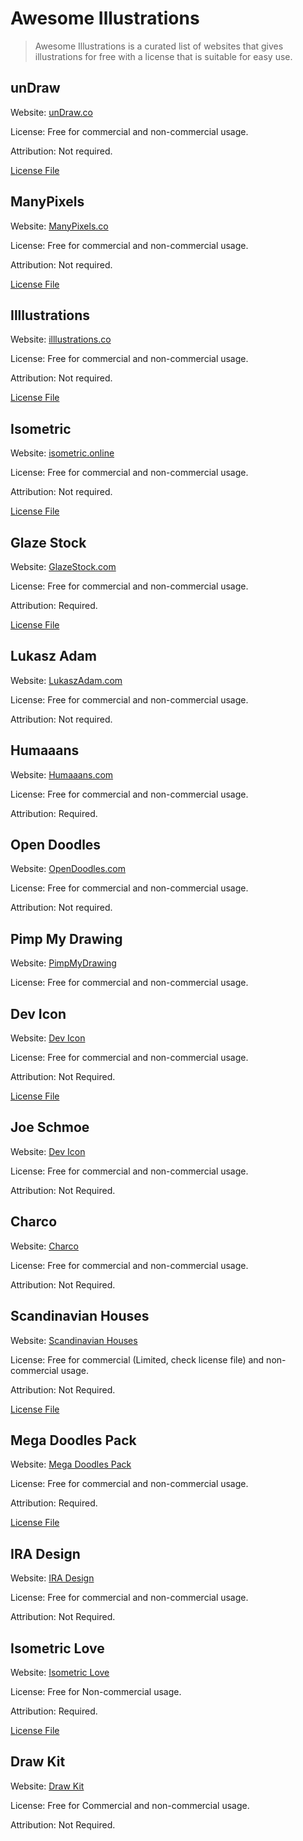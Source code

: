 
# Awesome Illustrations

> Awesome Illustrations is a curated list of websites that gives illustrations for free with a license that is suitable for easy use.

## unDraw

Website: [unDraw.co](https://undraw.co/illustrations)

License: Free for commercial and non-commercial usage.

Attribution: Not required.

[License File](https://undraw.co/license)


## ManyPixels

Website: [ManyPixels.co](https://www.manypixels.co/gallery/)

License: Free for commercial and non-commercial usage.

Attribution: Not required.

[License File](https://www.manypixels.co/gallery/license)


## Illlustrations

Website: [illlustrations.co](https://illlustrations.co/)

License: Free for commercial and non-commercial usage.

Attribution: Not required.

[License File](https://illlustrations.co/license)



## Isometric

Website: [isometric.online](https://isometric.online/)

License: Free for commercial and non-commercial usage.

Attribution: Not required.

[License File](https://isometric.online/license/)


## Glaze Stock

Website: [GlazeStock.com](https://www.glazestock.com/)

License: Free for commercial and non-commercial usage.

Attribution: Required.

[License File](https://www.glazestock.com/license)


## Lukasz Adam

Website: [LukaszAdam.com](https://lukaszadam.com/illustrations)

License: Free for commercial and non-commercial usage.

Attribution: Not required.


## Humaaans

Website: [Humaaans.com](https://www.humaaans.com/)

License: Free for commercial and non-commercial usage.

Attribution: Required.


## Open Doodles

Website: [OpenDoodles.com](https://www.opendoodles.com/)

License: Free for commercial and non-commercial usage.

Attribution: Not required.


## Pimp My Drawing

Website: [PimpMyDrawing](https://pimpmydrawing.com/)

License: Free for commercial and non-commercial usage.


## Dev Icon

Website: [Dev Icon](https://konpa.github.io/devicon/)

License: Free for commercial and non-commercial usage.

Attribution: Not Required.

[License File](https://github.com/konpa/devicon/blob/master/LICENSE)


## Joe Schmoe

Website: [Dev Icon](https://joeschmoe.io/)

License: Free for commercial and non-commercial usage.

Attribution: Not Required.


## Charco

Website: [Charco](https://www.karthiksrinivas.in/charco)

License: Free for commercial and non-commercial usage.

Attribution: Not Required.


## Scandinavian Houses

Website: [Scandinavian Houses](https://www.veila.me/freebies/scandinavian-houses-free-vector-images)

License: Free for commercial (Limited, check license file) and non-commercial usage.

Attribution: Not Required.

[License File](https://www.veila.me/freebie-license)


## Mega Doodles Pack

Website: [Mega Doodles Pack](https://github.com/MariaLetta/mega-doodles-pack)

License: Free for commercial and non-commercial usage.

Attribution: Required.

[License File](https://github.com/MariaLetta/mega-doodles-pack#license)


## IRA Design

Website: [IRA Design](https://iradesign.io/)

License: Free for commercial and non-commercial usage.

Attribution: Not Required.


## Isometric Love

Website: [Isometric Love](https://www.isometriclove.com/)

License: Free for Non-commercial usage.

Attribution: Required.

[License File](https://github.com/MariaLetta/mega-doodles-pack#license)


## Draw Kit

Website: [Draw Kit](https://www.drawkit.io/free)

License: Free for Commercial and non-commercial usage.

Attribution: Not Required.

